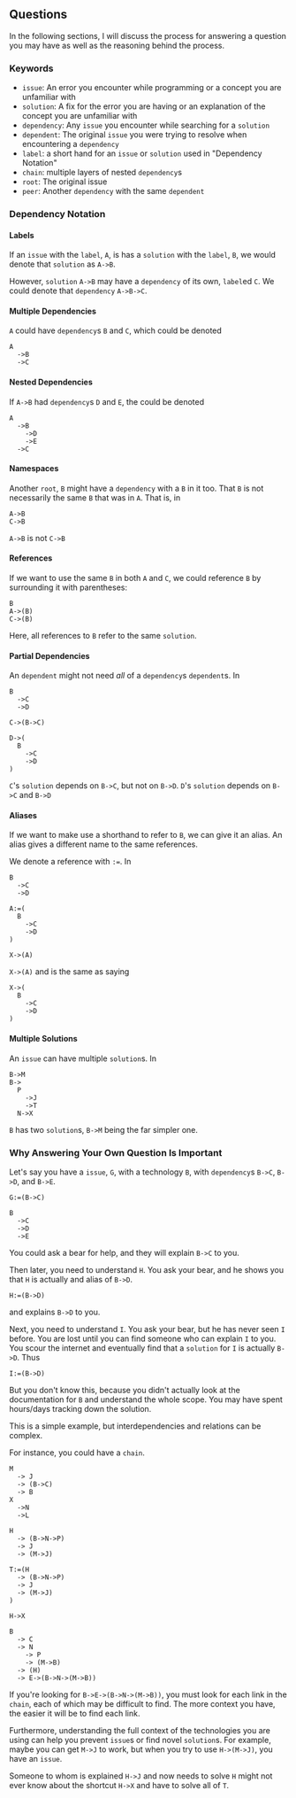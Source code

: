 ## Questions

In the following sections, I will discuss the process for answering a question you may have as well as the reasoning behind the process.

### Keywords

* `issue`: An error you encounter while programming or a concept you are unfamiliar with
* `solution`: A fix for the error you are having or an explanation of the concept you are unfamiliar with
* `dependency`: Any `issue` you encounter while searching for a `solution`
* `dependent`: The original `issue` you were trying to resolve when encountering a `dependency`
* `label`: a short hand for an `issue` or `solution` used in "Dependency Notation"
* `chain`: multiple layers of nested `dependency`s
* `root`: The original issue
* `peer`: Another `dependency` with the same `dependent`

### Dependency Notation

#### Labels

If an `issue` with the `label`, `A`,  is has a `solution` with the `label`, `B`, we would denote that `solution` as `A->B`.

However, `solution` `A->B` may have a `dependency` of its own, `label`ed `C`. We could denote that `dependency` `A->B->C`.

#### Multiple Dependencies

`A` could have `dependency`s `B` and `C`, which could be denoted

```
A
  ->B
  ->C
```

####  Nested Dependencies

If `A->B` had `dependency`s `D` and `E`, the could be denoted

```
A
  ->B
    ->D
    ->E
  ->C
```

#### Namespaces

Another `root`, `B` might have a `dependency` with a `B` in it too. That `B` is not necessarily the same `B` that was in `A`. That is, in

```
A->B
C->B
```

`A->B` is not `C->B`

#### References

If we want to use the same `B` in both `A` and `C`, we could reference `B` by surrounding it with parentheses:

```
B
A->(B)
C->(B)
```

Here, all references to `B` refer to the same `solution`.

#### Partial Dependencies

An `dependent` might not need *all* of a `dependency`s `dependent`s. In

```
B
  ->C
  ->D

C->(B->C)

D->(
  B
    ->C
    ->D
)
```

`C`'s `solution` depends on `B->C`, but not on `B->D`. `D`'s `solution` depends on `B->C` and `B->D`

#### Aliases

If we want to make use a shorthand to refer to `B`, we can give it an alias. An alias gives a different name to the same references.

We denote a reference with `:=`. In

```
B
  ->C
  ->D

A:=(
  B
    ->C
    ->D
)

X->(A)
```

`X->(A)` and is the same as saying

```
X->(
  B
    ->C
    ->D
)
```

#### Multiple Solutions

An `issue` can have multiple `solution`s. In

```
B->M
B->
  P
    ->J
    ->T
  N->X
```

`B` has two `solution`s, `B->M` being the far simpler one.



### Why Answering Your Own Question Is Important

Let's say you have a `issue`, `G`, with a technology `B`, with `dependency`s `B->C`, `B->D`, and `B->E`.

```
G:=(B->C)

B
  ->C
  ->D
  ->E
```

You could ask a bear for help, and they will explain `B->C` to you.

Then later, you need to understand `H`. You ask your bear, and he shows you that `H` is actually and alias of `B->D`.

```
H:=(B->D)
```

and explains `B->D` to you.

Next, you need to understand `I`. You ask your bear, but he has never seen `I` before. You are lost until you can find someone who can explain `I` to you. You scour the internet and eventually find that a `solution` for `I` is actually `B->D`. Thus

```
I:=(B->D)
```

But you don't know this, because you didn't actually look at the documentation for `B` and understand the whole scope. You may have spent hours/days tracking down the solution.

This is a simple example, but interdependencies and relations can be complex.

For instance, you could have a `chain`.

```
M
  -> J
  -> (B->C)
  -> B
X
  ->N
  ->L

H
  -> (B->N->P)
  -> J
  -> (M->J)

T:=(H
  -> (B->N->P)
  -> J
  -> (M->J)
)

H->X

B
  -> C
  -> N
    -> P
    -> (M->B)
  -> (H)
  -> E->(B->N->(M->B))

```

If you're looking for `B->E->(B->N->(M->B))`, you must look for each link in the `chain`, each of which may be difficult to find. The more context you have, the easier it will be to find each link.

Furthermore, understanding the full context of the technologies you are using can help you prevent `issue`s or find novel `solution`s. For example, maybe you can get `M->J` to work, but when you try to use `H->(M->J)`, you have an `issue`.

Someone to whom is explained `H->J` and now needs to solve `H` might not ever know about the shortcut `H->X` and have to solve all of `T`.